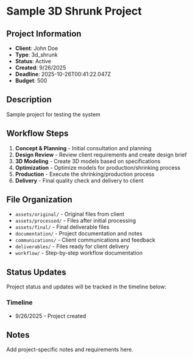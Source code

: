 # Sample 3D Shrunk Project

## Project Information
- **Client**: John Doe
- **Type**: 3d_shrunk
- **Status**: Active
- **Created**: 9/26/2025
- **Deadline**: 2025-10-26T00:41:22.047Z
- **Budget**: 500

## Description
Sample project for testing the system

## Workflow Steps
1. **Concept & Planning** - Initial consultation and planning
2. **Design Review** - Review client requirements and create design brief
3. **3D Modeling** - Create 3D models based on specifications
4. **Optimization** - Optimize models for production/shrinking process
5. **Production** - Execute the shrinking/production process
6. **Delivery** - Final quality check and delivery to client

## File Organization
- `assets/original/` - Original files from client
- `assets/processed/` - Files after initial processing
- `assets/final/` - Final deliverable files
- `documentation/` - Project documentation and notes
- `communications/` - Client communications and feedback
- `deliverables/` - Files ready for client delivery
- `workflow/` - Step-by-step workflow documentation

## Status Updates
Project status and updates will be tracked in the timeline below:

### Timeline
- 9/26/2025 - Project created

## Notes
Add project-specific notes and requirements here.
